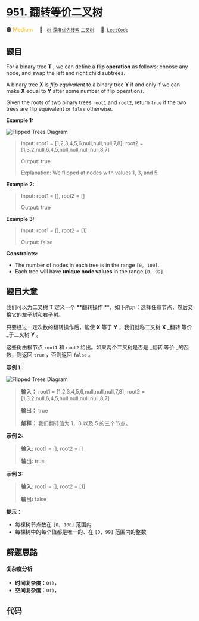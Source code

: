 # [951. 翻转等价二叉树](https://leetcode.com/problems/flip-equivalent-binary-trees)

🟠 <font color=#ffb800>Medium</font>&emsp; 🔖&ensp; [`树`](/leetcode-js/outline/tag/tree.md) [`深度优先搜索`](/leetcode-js/outline/tag/depth-first-search.md) [`二叉树`](/leetcode-js/outline/tag/binary-tree.md)&emsp; 🔗&ensp;[`LeetCode`](https://leetcode.com/problems/flip-equivalent-binary-trees)

## 题目

For a binary tree **T** , we can define a **flip operation** as follows:
choose any node, and swap the left and right child subtrees.

A binary tree **X**  is _flip equivalent_ to a binary tree **Y** if and only
if we can make **X** equal to **Y** after some number of flip operations.

Given the roots of two binary trees `root1` and `root2`, return `true` if the
two trees are flip equivalent or `false` otherwise.



**Example 1:**

![Flipped Trees
Diagram](https://assets.leetcode.com/uploads/2018/11/29/tree_ex.png)

> Input: root1 = [1,2,3,4,5,6,null,null,null,7,8], root2 = [1,3,2,null,6,4,5,null,null,null,null,8,7]
> 
> Output: true
> 
> Explanation: We flipped at nodes with values 1, 3, and 5.

**Example 2:**

> Input: root1 = [], root2 = []
> 
> Output: true

**Example 3:**

> Input: root1 = [], root2 = [1]
> 
> Output: false

**Constraints:**

  * The number of nodes in each tree is in the range `[0, 100]`.
  * Each tree will have **unique node values** in the range `[0, 99]`.


## 题目大意

我们可以为二叉树 **T** 定义一个 **翻转操作  **，如下所示：选择任意节点，然后交换它的左子树和右子树。

只要经过一定次数的翻转操作后，能使 **X** 等于 **Y** ，我们就称二叉树 **X** _翻转 等价  _于二叉树 **Y** 。

这些树由根节点 `root1` 和 `root2` 给出。如果两个二叉树是否是 _翻转 等价  _的函数，则返回 `true` ，否则返回 `false`
。



**示例 1：**

![Flipped Trees
Diagram](https://assets.leetcode.com/uploads/2018/11/29/tree_ex.png)

> 
> 
> 
> 
> 
> **输入：** root1 = [1,2,3,4,5,6,null,null,null,7,8], root2 = [1,3,2,null,6,4,5,null,null,null,null,8,7]
> 
> **输出：** true
> 
> **解释：** 我们翻转值为 1，3 以及 5 的三个节点。
> 
> 

**示例  2:**

> 
> 
> 
> 
> 
> **输入:** root1 = [], root2 = []
> 
> **输出:** true
> 
> 

**示例 3:**

> 
> 
> 
> 
> 
> **输入:** root1 = [], root2 = [1]
> 
> **输出:** false
> 
> 



**提示：**

  * 每棵树节点数在 `[0, 100]` 范围内
  * 每棵树中的每个值都是唯一的、在 `[0, 99]` 范围内的整数


## 解题思路

#### 复杂度分析

- **时间复杂度**：`O()`，
- **空间复杂度**：`O()`，

## 代码

```javascript

```